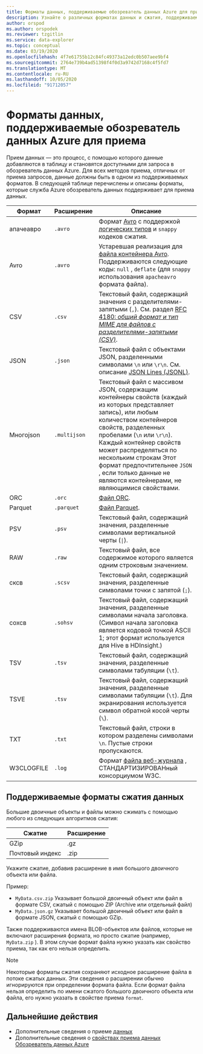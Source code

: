 ```yaml
---
title: Форматы данных, поддерживаемые обозреватель данных Azure для приема.
description: Узнайте о различных форматах данных и сжатия, поддерживаемых обозреватель данных Azure для приема.
author: orspod
ms.author: orspodek
ms.reviewer: tzgitlin
ms.service: data-explorer
ms.topic: conceptual
ms.date: 03/19/2020
ms.openlocfilehash: 4f7e61755b12c84fc49373a12edc0b507aee9bf4
ms.sourcegitcommit: 2764e739b4ad51398f4f0d3a9742d7168c4f5fd7
ms.translationtype: MT
ms.contentlocale: ru-RU
ms.lasthandoff: 10/05/2020
ms.locfileid: "91712057"
---
```

# <a name="data-formats-supported-by-azure-data-explorer-for-ingestion"></a>Форматы данных, поддерживаемые обозреватель данных Azure для приема

Прием данных — это процесс, с помощью которого данные добавляются в таблицу и становятся доступными для запроса в обозреватель данных Azure. Для всех методов приема, отличных от приема запросов, данные должны быть в одном из поддерживаемых форматов. В следующей таблице перечислены и описаны форматы, которые служба Azure обозреватель данных поддерживает для приема данных.

|Формат   |Расширение   |Описание|
|---------|------------|-----------|
|апачеавро|`.avro`    |Формат [Avro](https://avro.apache.org/docs/current/) с поддержкой [логических типов](https://avro.apache.org/docs/current/spec.html#Logical+Types) и `snappy` кодеков сжатия.|
|Avro     |`.avro`     |Устаревшая реализация для [файла контейнера Avro](https://avro.apache.org/docs/current/). Поддерживаются следующие коды: `null` , `deflate` (для `snappy` использования `apacheavro` формата файла).|
|CSV      |`.csv`      |Текстовый файл, содержащий значения с разделителями-запятыми (`,`). См. раздел [RFC 4180: _общий формат и тип MIME для файлов с разделителями-запятыми (CSV)_](https://www.ietf.org/rfc/rfc4180.txt).|
|JSON     |`.json`     |Текстовый файл с объектами JSON, разделенными символами `\n` или `\r\n`. См. описание [JSON Lines (JSONL)](http://jsonlines.org/).|
|Многоjson|`.multijson`|Текстовый файл с массивом JSON, содержащим контейнеры свойств (каждый из которых представляет запись), или любым количеством контейнеров свойств, разделенных пробелами (`\n` или `\r\n`). Каждый контейнер свойств может распределяться по нескольким строкам Этот формат предпочтительнее `JSON` , если только данные не являются контейнерами, не являющимися свойствами.|
|ORC      |`.orc`      |[Файл ORC](https://en.wikipedia.org/wiki/Apache_ORC).|
|Parquet  |`.parquet`  |[Файл Parquet](https://en.wikipedia.org/wiki/Apache_Parquet).|
|PSV      |`.psv`      |Текстовый файл, содержащий значения, разделенные символами вертикальной черты (<code>&#124;</code>).|
|RAW      |`.raw`      |Текстовый файл, все содержимое которого является одним строковым значением.|
|сксв     |`.scsv`     |Текстовый файл, содержащий значения, разделенные символами точки с запятой (`;`).|
|сохсв    |`.sohsv`    |Текстовый файл, содержащий значения, разделенные символами начала заголовка. (Символ начала заголовка является кодовой точкой ASCII 1; этот формат используется для Hive в HDInsight.)|
|TSV      |`.tsv`      |Текстовый файл, содержащий значения, разделенные символами табуляции (`\t`).|
|TSVE     |`.tsv`      |Текстовый файл, содержащий значения, разделенные символами табуляции (`\t`). Для экранирования используется символ обратной косой черты (`\`).|
|TXT      |`.txt`      |Текстовый файл, строки в котором разделены символами `\n`. Пустые строки пропускаются.|
|W3CLOGFILE |`.log`    |Формат [файла веб-журнала](https://www.w3.org/TR/WD-logfile.html) , СТАНДАРТИЗИРОВАНный консорциумом W3C.|

## <a name="supported-data-compression-formats"></a>Поддерживаемые форматы сжатия данных

Большие двоичные объекты и файлы можно сжимать с помощью любого из следующих алгоритмов сжатия:

|Сжатие|Расширение|
|-----------|---------|
|GZip       |.gz      |
|Почтовый индекс        |.zip     |

Укажите сжатие, добавив расширение в имя большого двоичного объекта или файла.

Пример:
* `MyData.csv.zip` Указывает большой двоичный объект или файл в формате CSV, сжатый с помощью ZIP (Archive или отдельный файл)
* `MyData.json.gz` Указывает большой двоичный объект или файл в формате JSON, сжатый с помощью GZip.

Также поддерживаются имена BLOB-объектов или файлов, которые не включают расширения формата, но просто сжатие (например, `MyData.zip` ). В этом случае формат файла нужно указать как свойство приема, так как его нельзя определить.

> [!NOTE]
> Некоторые форматы сжатия сохраняют исходное расширение файла в потоке сжатых данных. Эти сведения о расширении обычно игнорируются при определении формата файла. Если формат файла нельзя определить по имени сжатого большого двоичного объекта или файла, его нужно указать в свойстве приема `format`.

## <a name="next-steps"></a>Дальнейшие действия

* Дополнительные сведения о приеме [данных](ingest-data-overview.md)
* Дополнительные сведения о [свойствах приема данных Обозреватель данных Azure](ingestion-properties.md)
